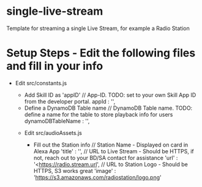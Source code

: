 # single-live-stream
Template for streaming a single Live Stream, for example a Radio Station


# Setup Steps - Edit the following files and fill in your info
* Edit src/constants.js
    *  Add Skill ID as 'appID'
        // App-ID. TODO: set to your own Skill App ID from the developer portal.
         appId : '',
    * Define a DynamoDB Table name
        //  DynamoDB Table name. TODO: define a name for the table to store playback info for users
        dynamoDBTableName : '<Table Name>',

* Edit src/audioAssets.js
    * Fill out the Station info
        // Station Name - Displayed on card in Alexa App
        'title' : '<Radio Station Name>',
        // URL to Live Stream - Should be HTTPS, if not, reach out to your BD/SA contact for assistance 
        'url' : '<https://radio.stream.url',
        // URL to Station Logo - Should be HTTPS, S3 works great
        'image' : 'https://s3.amazonaws.com/radiostation/logo.png'